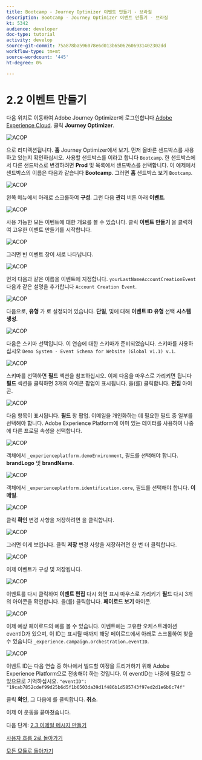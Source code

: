 ```yaml
---
title: Bootcamp - Journey Optimizer 이벤트 만들기 - 브라질
description: Bootcamp - Journey Optimizer 이벤트 만들기 - 브라질
kt: 5342
audience: developer
doc-type: tutorial
activity: develop
source-git-commit: 75a878ba596078e6d013b65062606931402302dd
workflow-type: tm+mt
source-wordcount: '445'
ht-degree: 0%

---
```


# 2.2 이벤트 만들기

다음 위치로 이동하여 Adobe Journey Optimizer에 로그인합니다 [Adobe Experience Cloud](https://experience.adobe.com). 클릭 **Journey Optimizer**.

![ACOP](./images/acophome.png)

으로 리디렉션됩니다. **홈**  Journey Optimizer에서 보기. 먼저 올바른 샌드박스를 사용하고 있는지 확인하십시오. 사용할 샌드박스를 이라고 합니다 `Bootcamp`. 한 샌드박스에서 다른 샌드박스로 변경하려면 **Prod** 및 목록에서 샌드박스를 선택합니다. 이 예제에서 샌드박스의 이름은 다음과 같습니다 **Bootcamp**. 그러면 **홈** 샌드박스 보기 `Bootcamp`.

![ACOP](./images/acoptriglp.png)

왼쪽 메뉴에서 아래로 스크롤하여 **구성**. 그런 다음 **관리** 버튼 아래 **이벤트**.

![ACOP](./images/acopmenu.png)

사용 가능한 모든 이벤트에 대한 개요를 볼 수 있습니다. 클릭 **이벤트 만들기** 을 클릭하여 고유한 이벤트 만들기를 시작합니다.

![ACOP](./images/emptyevent.png)

그러면 빈 이벤트 창이 새로 나타납니다.

![ACOP](./images/emptyevent1.png)

먼저 다음과 같은 이름을 이벤트에 지정합니다. `yourLastNameAccountCreationEvent` 다음과 같은 설명을 추가합니다 `Account Creation Event`.

![ACOP](./images/eventdescription.png)

다음으로, **유형** 가 로 설정되어 있습니다. **단일**, 및에 대해 **이벤트 ID 유형** 선택 **시스템 생성**.

![ACOP](./images/eventidtype.png)

다음은 스키마 선택입니다. 이 연습에 대한 스키마가 준비되었습니다. 스키마를 사용하십시오 `Demo System - Event Schema for Website (Global v1.1) v.1`.

![ACOP](./images/eventschema.png)

스키마를 선택하면 **필드** 섹션을 참조하십시오. 이제 다음을 마우스로 가리키면 됩니다 **필드** 섹션을 클릭하면 3개의 아이콘 팝업이 표시됩니다. 을(를) 클릭합니다. **편집** 아이콘.

![ACOP](./images/eventpayload.png)

다음 항목이 표시됩니다. **필드** 창 팝업. 이메일을 개인화하는 데 필요한 필드 중 일부를 선택해야 합니다.  Adobe Experience Platform에 이미 있는 데이터를 사용하여 나중에 다른 프로필 속성을 선택합니다.

![ACOP](./images/eventfields.png)

객체에서 `_experienceplatform.demoEnvironment`, 필드를 선택해야 합니다. **brandLogo** 및 **brandName**.

![ACOP](./images/eventpayloadbr.png)

객체에서 `_experienceplatform.identification.core`, 필드를 선택해야 합니다. **이메일**.

![ACOP](./images/eventpayloadbrid.png)

클릭 **확인** 변경 사항을 저장하려면 을 클릭합니다.

![ACOP](./images/saveok.png)

그러면 이게 보입니다. 클릭 **저장** 변경 사항을 저장하려면 한 번 더 클릭합니다.

![ACOP](./images/eventsave.png)

이제 이벤트가 구성 및 저장됩니다.

![ACOP](./images/eventdone.png)

이벤트를 다시 클릭하여 **이벤트 편집** 다시 화면 표시 마우스로 가리키기 **필드** 다시 3개의 아이콘을 확인합니다. 을(를) 클릭합니다. **페이로드 보기** 아이콘.

![ACOP](./images/viewevent.png)

이제 예상 페이로드의 예를 볼 수 있습니다.
이벤트에는 고유한 오케스트레이션 eventID가 있으며, 이 ID는 표시될 때까지 해당 페이로드에서 아래로 스크롤하여 찾을 수 있습니다 `_experience.campaign.orchestration.eventID`.

![ACOP](./images/payloadeventID.png)

이벤트 ID는 다음 연습 중 하나에서 빌드할 여정을 트리거하기 위해 Adobe Experience Platform으로 전송해야 하는 것입니다. 이 eventID는 나중에 필요할 수 있으므로 기억하십시오.
`"eventID": "19cab7852cdef99d25b6d5f1b6503da39d1f486b1d585743f97ed2d1e6b6c74f"`

클릭 **확인**, 그 다음에 를 클릭합니다. **취소**.

이제 이 운동을 끝마쳤습니다.

다음 단계: [2.3 이메일 메시지 만들기](./ex3.md)

[사용자 흐름 2로 돌아가기](./uc2.md)

[모든 모듈로 돌아가기](../../overview.md)
